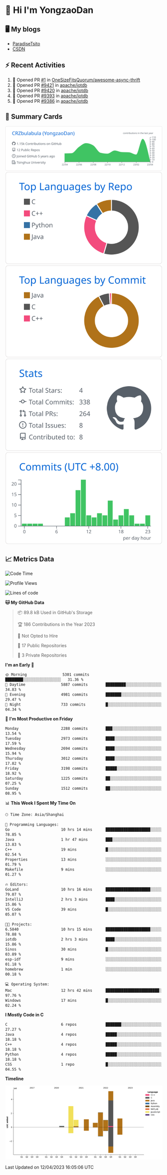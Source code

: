 # 👋 Hi I'm YongzaoDan

## 🖥 My blogs
  + [ParadiseTsito](https://www.paradisetsito.love/)
  + [CSDN](https://blog.csdn.net/CRZbulabula?type=blog)

## ⚡ Recent Activities
<!--START_SECTION:activity-->
1. 💪 Opened PR [#1](https://github.com/OneSizeFitsQuorum/awesome-async-thrift/pull/1) in [OneSizeFitsQuorum/awesome-async-thrift](https://github.com/OneSizeFitsQuorum/awesome-async-thrift)
2. 💪 Opened PR [#9421](https://github.com/apache/iotdb/pull/9421) in [apache/iotdb](https://github.com/apache/iotdb)
3. 💪 Opened PR [#9420](https://github.com/apache/iotdb/pull/9420) in [apache/iotdb](https://github.com/apache/iotdb)
4. 💪 Opened PR [#9393](https://github.com/apache/iotdb/pull/9393) in [apache/iotdb](https://github.com/apache/iotdb)
5. 💪 Opened PR [#9386](https://github.com/apache/iotdb/pull/9386) in [apache/iotdb](https://github.com/apache/iotdb)
<!--END_SECTION:activity-->

## 🎑 Summary Cards

[![](https://raw.githubusercontent.com/CRZbulabula/CRZbulabula/main/profile-summary-card-output/github/0-profile-details.svg)](https://github.com/vn7n24fzkq/github-profile-summary-cards)
[![](https://raw.githubusercontent.com/CRZbulabula/CRZbulabula/main/profile-summary-card-output/github/1-repos-per-language.svg)](https://github.com/vn7n24fzkq/github-profile-summary-cards) [![](https://raw.githubusercontent.com/CRZbulabula/CRZbulabula/main/profile-summary-card-output/github/2-most-commit-language.svg)](https://github.com/vn7n24fzkq/github-profile-summary-cards)
[![](https://raw.githubusercontent.com/CRZbulabula/CRZbulabula/main/profile-summary-card-output/github/3-stats.svg)](https://github.com/vn7n24fzkq/github-profile-summary-cards) [![](https://raw.githubusercontent.com/CRZbulabula/CRZbulabula/main/profile-summary-card-output/github/4-productive-time.svg)](https://github.com/vn7n24fzkq/github-profile-summary-cards)

## 📈 Metrics Data

<!--START_SECTION:waka-->
![Code Time](http://img.shields.io/badge/Code%20Time-46%20hrs%2033%20mins-blue)

![Profile Views](http://img.shields.io/badge/Profile%20Views-2-blue)

![Lines of code](https://img.shields.io/badge/From%20Hello%20World%20I%27ve%20Written-15.5%20million%20lines%20of%20code-blue)

**🐱 My GitHub Data** 

> 📦 89.8 kB Used in GitHub's Storage 
 > 
> 🏆 186 Contributions in the Year 2023
 > 
> 🚫 Not Opted to Hire
 > 
> 📜 17 Public Repositories 
 > 
> 🔑 3 Private Repositories 
 > 
**I'm an Early 🐤** 

```text
🌞 Morning                5301 commits        ████████░░░░░░░░░░░░░░░░░   31.36 % 
🌆 Daytime                5887 commits        █████████░░░░░░░░░░░░░░░░   34.83 % 
🌃 Evening                4981 commits        ███████░░░░░░░░░░░░░░░░░░   29.47 % 
🌙 Night                  733 commits         █░░░░░░░░░░░░░░░░░░░░░░░░   04.34 % 
```
📅 **I'm Most Productive on Friday** 

```text
Monday                   2288 commits        ███░░░░░░░░░░░░░░░░░░░░░░   13.54 % 
Tuesday                  2973 commits        ████░░░░░░░░░░░░░░░░░░░░░   17.59 % 
Wednesday                2694 commits        ████░░░░░░░░░░░░░░░░░░░░░   15.94 % 
Thursday                 3012 commits        ████░░░░░░░░░░░░░░░░░░░░░   17.82 % 
Friday                   3198 commits        █████░░░░░░░░░░░░░░░░░░░░   18.92 % 
Saturday                 1225 commits        ██░░░░░░░░░░░░░░░░░░░░░░░   07.25 % 
Sunday                   1512 commits        ██░░░░░░░░░░░░░░░░░░░░░░░   08.95 % 
```


📊 **This Week I Spent My Time On** 

```text
🕑︎ Time Zone: Asia/Shanghai

💬 Programming Languages: 
Go                       10 hrs 14 mins      ████████████████████░░░░░   78.85 % 
Java                     1 hr 47 mins        ███░░░░░░░░░░░░░░░░░░░░░░   13.83 % 
C++                      19 mins             █░░░░░░░░░░░░░░░░░░░░░░░░   02.54 % 
Properties               13 mins             ░░░░░░░░░░░░░░░░░░░░░░░░░   01.79 % 
Makefile                 9 mins              ░░░░░░░░░░░░░░░░░░░░░░░░░   01.27 % 

🔥 Editors: 
GoLand                   10 hrs 16 mins      ████████████████████░░░░░   79.07 % 
IntelliJ                 2 hrs 3 mins        ████░░░░░░░░░░░░░░░░░░░░░   15.86 % 
VS Code                  39 mins             █░░░░░░░░░░░░░░░░░░░░░░░░   05.07 % 

🐱‍💻 Projects: 
6.5840                   10 hrs 15 mins      ████████████████████░░░░░   78.88 % 
iotdb                    2 hrs 3 mins        ████░░░░░░░░░░░░░░░░░░░░░   15.86 % 
Sinos                    30 mins             █░░░░░░░░░░░░░░░░░░░░░░░░   03.89 % 
esp-idf                  9 mins              ░░░░░░░░░░░░░░░░░░░░░░░░░   01.18 % 
homebrew                 1 min               ░░░░░░░░░░░░░░░░░░░░░░░░░   00.18 % 

💻 Operating System: 
Mac                      12 hrs 42 mins      ████████████████████████░   97.76 % 
Windows                  17 mins             █░░░░░░░░░░░░░░░░░░░░░░░░   02.24 % 
```

**I Mostly Code in C** 

```text
C                        6 repos             ███████░░░░░░░░░░░░░░░░░░   27.27 % 
Java                     4 repos             █████░░░░░░░░░░░░░░░░░░░░   18.18 % 
C++                      4 repos             █████░░░░░░░░░░░░░░░░░░░░   18.18 % 
Python                   4 repos             █████░░░░░░░░░░░░░░░░░░░░   18.18 % 
CSS                      1 repo              █░░░░░░░░░░░░░░░░░░░░░░░░   04.55 % 
```



**Timeline**

![Lines of Code chart](https://raw.githubusercontent.com/CRZbulabula/CRZbulabula/main/assets/bar_graph.png)


 Last Updated on 12/04/2023 16:05:06 UTC
<!--END_SECTION:waka-->

